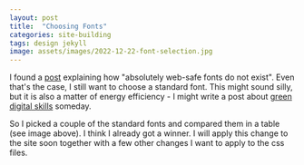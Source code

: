 ```yaml
---
layout: post
title:  "Choosing Fonts"
categories: site-building
tags: design jekyll
image: assets/images/2022-12-22-font-selection.jpg
---
```


I found a [post](https://www.apaddedcell.com/web-fonts/) explaining how "absolutely web-safe fonts do not exist". Even that's the case, I still want to choose a standard font. This might sound silly, but it is also a matter of energy efficiency - I might write a post about [green digital skills](https://www.greenskills.inco-group.co/) someday.

So I picked a couple of the standard fonts and compared them in a table (see image above). I think I already got a winner. I will apply this change to the site soon together with a few other changes I want to apply to the css files.

